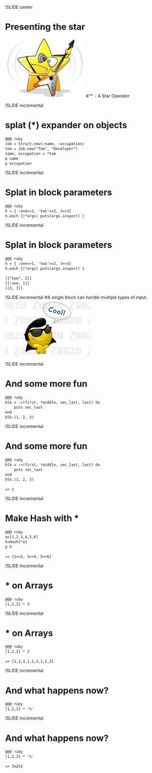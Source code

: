 !SLIDE center
# Presenting the star
![star](star.jpeg) 
#'*' - A Star Operator

<div class="level beginner" />

!SLIDE incremental
#  splat (\*) expander on objects #
    @@@ ruby
    Job = Struct.new(:name, :occupation)
    tom = Job.new("Tom", "Developer")
    name, occupation = *tom
    p name
    p occupation

<div class="level beginner" />

!SLIDE incremental
# Splat in block parameters #

    @@@ ruby
    h = { :one=>1, 'two'=>2, 3=>3}
    h.each {|*args| puts(args.inspect) } 

<div class="level beginner" />

!SLIDE incremental
# Splat in block parameters #

    @@@ ruby
    h = { :one=>1, 'two'=>2, 3=>3}
    h.each {|*args| puts(args.inspect) } 

    [["two", 2]]
    [[:one, 1]]
    [[3, 3]]

<div class="level beginner" />

!SLIDE incremental
#A single block can handle multiple types of input. 
![cool](cool.jpeg)
<div class="level beginner" />

!SLIDE incremental
# And some more fun  #

    @@@ ruby
    blk = ->(first, *middle, sec_last, last) do
        puts sec_last
    end
    blk.(1, 2, 3)
<div class="level beginner" />

!SLIDE incremental
# And some more fun  #

    @@@ ruby
    blk = ->(first, *middle, sec_last, last) do
        puts sec_last
    end
    blk.(1, 2, 3)

    => 2

<div class="level beginner" />

!SLIDE incremental
# Make Hash with * #

    @@@ ruby
    a=[1,2,3,4,5,6]
    h=Hash[*a]
    p h

    => {1=>2, 3=>4, 5=>6} 
<div class="level beginner" />

!SLIDE incremental
# * on Arrays #

    @@@ ruby
    [1,2,3] * 3

<div class="level expert" />

!SLIDE incremental
# * on Arrays #

    @@@ ruby
    [1,2,3] * 3

    => [1,2,3,1,2,3,1,2,3]

<div class="level expert" />

!SLIDE incremental
# And what happens now?
    @@@ ruby
    [1,2,3] * '%'

<div class="level expert" />

!SLIDE incremental
# And what happens now?
    @@@ ruby
    [1,2,3] * '%'

    => 1%2%3
    
<div class="level expert" />
